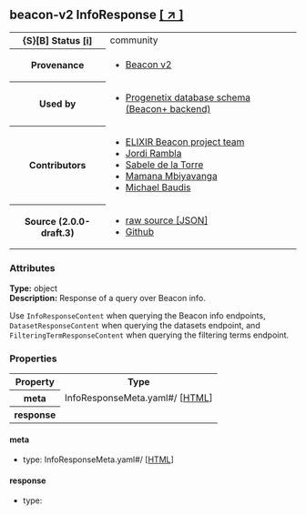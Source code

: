 
<div id="schema-header-title">
  <h2><span id="schema-header-title-project">beacon-v2</span> InfoResponse <a href="https://github.com/ga4gh-beacon/specification-v2-blocks" target="_BLANK">[ &nearr; ]</a></h2>
</div>

<table id="schema-header-table">
<tr>
<th>{S}[B] Status <a href="https://schemablocks.org/about/sb-status-levels.html">[i]</a></th>
<td><div id="schema-header-status">community</div></td>
</tr>
<tr><th>Provenance</th><td><ul>
<li><a href="https://github.com/ga4gh-beacon/specification-v2">Beacon v2</a></li>
</ul></td></tr>
<tr><th>Used by</th><td><ul>
<li><a href="https://github.com/progenetix/schemas/">Progenetix database schema (Beacon+ backend)</a></li>
</ul></td></tr>


<!--more-->
<tr><th>Contributors</th><td><ul>
<li><a href="https://beacon-project.io/categories/people.html">ELIXIR Beacon project team</a></li>
<li><a href="https://github.com/jrambla">Jordi Rambla</a></li>
<li><a href="https://github.com/sdelatorrep">Sabele de la Torre</a></li>
<li><a href="https://github.com/mamanambiya">Mamana Mbiyavanga</a></li>
<li><a href="https://orcid.org/0000-0002-9903-4248">Michael Baudis</a></li>
</ul></td></tr>
<tr><th>Source (2.0.0-draft.3)</th><td><ul>
<li><a href="current/InfoResponse.json" target="_BLANK">raw source [JSON]</a></li>
<li><a href="https://github.com/ga4gh-beacon/specification-v2-blocks/blob/master/schemas/InfoResponse.yaml" target="_BLANK">Github</a></li>
</ul></td></tr>
</table>

<div id="schema-attributes-title"><h3>Attributes</h3></div>

  
__Type:__ object  
__Description:__ Response of a query over Beacon info. 

Use `InfoResponseContent` when querying the Beacon info endpoints, 
`DatasetResponseContent` when querying the datasets endpoint, and 
`FilteringTermResponseContent` when querying the filtering terms 
endpoint.

### Properties

<table id="schema-properties-table">
<tr><th>Property</th><th>Type</th></tr>
<tr><th>meta</th><td>InfoResponseMeta.yaml#/ [<a href="./InfoResponseMeta.html">HTML</a>]</td></tr>
<tr><th>response</th><td></td></tr>
</table>


#### meta

* type: InfoResponseMeta.yaml#/ [<a href="./InfoResponseMeta.html">HTML</a>]




#### response

* type: 




